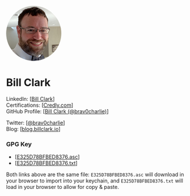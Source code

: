 <style>
    img {
        border-radius: 50%;
    }
</style>

<img src="./Bowtie.jpg" width="150px" height="150px"><br>
# Bill Clark

LinkedIn: \[[Bill Clark](https://linkedin.com/in/clarkbill)\]  
Certifications: \[[Credly.com](https://www.credly.com/users/billclark/badges)\]  
GitHub Profile: \[[Bill Clark (@brav0charlie)](https://github.com/brav0charlie)\]  

Twitter: \[[@brav0charlie](https://twitter.com/brav0charlie)\]  
Blog: \[[blog.billclark.io](https://blog.billclark.io)\]  

### GPG Key
  - \[[E325D78BFBED8376.asc](https://brav0charlie.github.io/E325D78BFBED8376.asc)\]
  - \[[E325D78BFBED8376.txt](https://brav0charlie.github.io/E325D78BFBED8376.txt)\]

Both links above are the same file: `E325D78BFBED8376.asc` will download in your browser to import into your keychain, and `E325D78BFBED8376.txt` will load in your browser to allow for copy & paste.